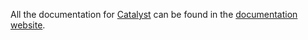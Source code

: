 All the documentation for [Catalyst](https://github.com/enigmampc/catalyst) 
can be found in the 
[documentation website](https://enigmampc.github.io/catalyst/). 
